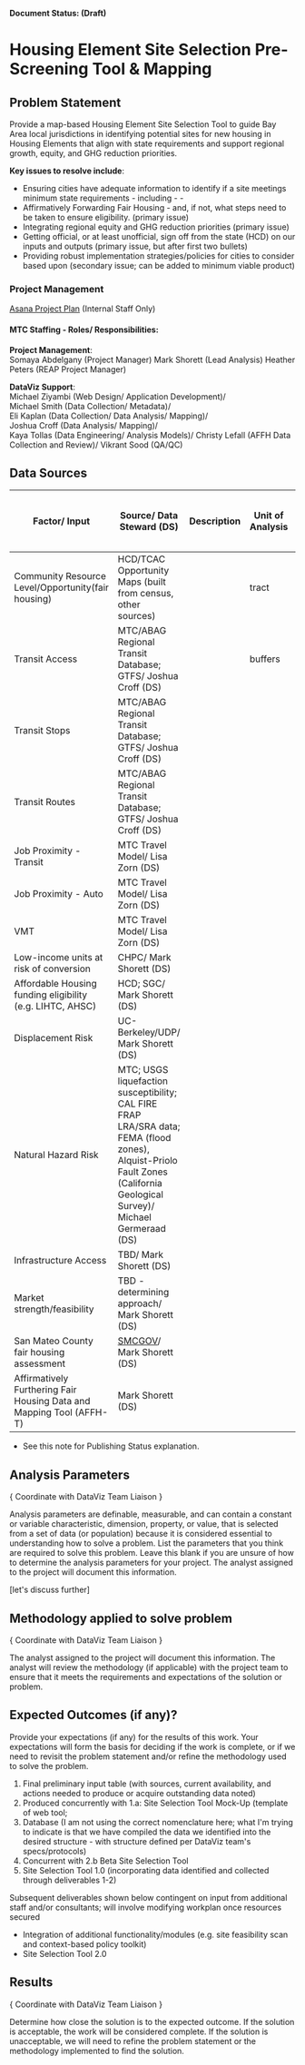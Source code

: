 **Document Status: (Draft)**  

# Housing Element Site Selection Pre-Screening Tool & Mapping

## Problem Statement
Provide a map-based Housing Element Site Selection Tool to guide Bay Area local jurisdictions in identifying potential sites for new housing in Housing Elements that align with state requirements and support regional growth, equity, and GHG reduction priorities. 

**Key issues to resolve include**:  
- Ensuring cities have adequate information to identify if a site meetings minimum state requirements - including - -
- Affirmatively Forwarding Fair Housing - and, if not, what steps need to be taken to ensure eligibility. (primary issue)
- Integrating regional equity and GHG reduction priorities (primary issue)
- Getting official, or at least unofficial, sign off from the state (HCD) on our inputs and outputs (primary issue, but after first two bullets)
- Providing robust implementation strategies/policies for cities to consider based upon (secondary issue; can be added to minimum viable product)

### Project Management

[Asana Project Plan](https://app.asana.com/0/1175472246945284/1175472246945284) (Internal Staff Only)

#### MTC Staffing - Roles/ Responsibilities:  
**Project Management**:  
Somaya Abdelgany (Project Manager)
Mark Shorett (Lead Analysis)
Heather Peters (REAP Project Manager)   

**DataViz Support**:    
Michael Ziyambi (Web Design/ Application Development)/   
Michael Smith (Data Collection/ Metadata)/  
Eli Kaplan (Data Collection/ Data Analysis/ Mapping)/  
Joshua Croff (Data Analysis/ Mapping)/  
Kaya Tollas (Data Engineering/ Analysis Models)/
Christy Lefall (AFFH Data Collection and Review)/
Vikrant Sood (QA/QC)    

## Data Sources


| Factor/ Input | Source/ Data Steward (DS) | Description | Unit of Analysis| Data Path | In MDM (Yes/ No/ TBD) |
|----------|------------|------|------|------|------|
|Community Resource Level/Opportunity(fair housing)| HCD/TCAC Opportunity Maps (built from census, other sources) | | tract | No  
| Transit Access | MTC/ABAG Regional Transit Database; GTFS/ Joshua Croff (DS) | | buffers | | yes  
| Transit Stops |MTC/ABAG Regional Transit Database; GTFS/ Joshua Croff (DS) | | | | TBD  
| Transit Routes |MTC/ABAG Regional Transit Database; GTFS/ Joshua Croff (DS) | | | | TBD  
| Job Proximity - Transit | MTC Travel Model/ Lisa Zorn (DS) | | | |TBD  
| Job Proximity - Auto | MTC Travel Model/ Lisa Zorn (DS) | | | | TBD  
| VMT | MTC Travel Model/ Lisa Zorn (DS) | | | | TBD  
| Low-income units at risk of conversion | CHPC/ Mark Shorett (DS) | | | | TBD  
| Affordable Housing funding eligibility (e.g. LIHTC, AHSC) | HCD; SGC/ Mark Shorett (DS) | | | | TBD  
| Displacement Risk | UC-Berkeley/UDP/ Mark Shorett (DS) | | | | TBD  
| Natural Hazard Risk |MTC; USGS liquefaction susceptibility; CAL FIRE FRAP LRA/SRA data; FEMA (flood zones), Alquist-Priolo Fault Zones (California Geological Survey)/ Michael Germeraad (DS) | | | | TBD  
| Infrastructure Access | TBD/ Mark Shorett (DS) | | | | TBD  
| Market strength/feasibility | TBD - determining approach/ Mark Shorett (DS) | | | | TBD  
| San Mateo County fair housing assessment |[SMCGOV](https://housing.smcgov.org/sites/housing.smcgov.org/files/_SMC%20Regional%20AFH%20Final%20Report%2020171002.pdf)/ Mark Shorett (DS) | | | | TBD  
| Affirmatively Furthering Fair Housing Data and Mapping Tool (AFFH-T)|Mark Shorett (DS) |  || | TBD  
* See this note for Publishing Status explanation.  


## Analysis Parameters

{ Coordinate with DataViz Team Liaison }   

Analysis parameters are definable, measurable, and can contain a constant or variable characteristic, dimension, property, or value, that is selected from a set of data (or population) because it is considered essential to understanding how to solve a problem. List the parameters that you think are required to solve this problem. Leave this blank if you are unsure of how to determine the analysis parameters for your project. The analyst assigned to the project will document this information.  

[let's discuss further]

## Methodology applied to solve problem  

{ Coordinate with DataViz Team Liaison }   

The analyst assigned to the project will document this information. The analyst will review the methodology (if applicable) with the project team to ensure that it meets the requirements and expectations of the solution or problem.  

## Expected Outcomes (if any)?  
Provide your expectations (if any) for the results of this work. Your expectations will form the basis for deciding if the work is complete, or if we need to revisit the problem statement and/or refine the methodology used to solve the problem.

 1. Final preliminary input table (with sources, current availability, and actions needed to produce or acquire outstanding data noted)
 2.  Produced concurrently with 1.a: Site Selection Tool Mock-Up (template of web tool;
 3. Database (I am not using the correct nomenclature here; what I'm trying to indicate is that we have compiled the data we identified into the desired structure - with structure defined per DataViz team's specs/protocols)
 4. Concurrent with 2.b Beta Site Selection Tool
 5. Site Selection Tool 1.0 (incorporating data identified and collected through deliverables 1-2)

Subsequent deliverables shown below contingent on input from additional staff and/or consultants; will involve modifying workplan once resources secured

 - Integration of additional functionality/modules (e.g. site feasibility scan and context-based policy toolkit)
 - Site Selection Tool 2.0

## Results  
{ Coordinate with DataViz Team Liaison }   

Determine how close the solution is to the expected outcome. If the solution is acceptable, the work will be considered complete. If the solution is unacceptable, we will need to refine the problem statement or the methodology implemented to find the solution.
